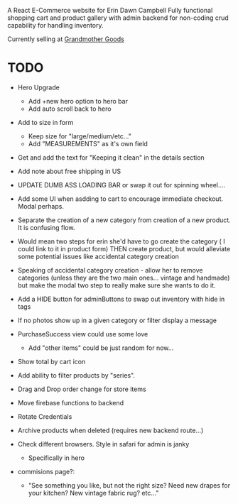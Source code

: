 A React E-Commerce website for Erin Dawn Campbell
Fully functional shopping cart and product gallery with admin backend for non-coding crud capability for handling inventory.

Currently selling at [Grandmother Goods](https://www.gmother.com/) 


# TODO


- Hero Upgrade
    - Add +new hero option to hero bar
    - Add auto scroll back to hero
- Add to size in form
    - Keep size for "large/medium/etc..."
    - Add "MEASUREMENTS" as it's own field
- Get and add the text for "Keeping it clean" in the details section


- Add note about free shipping in US

- UPDATE DUMB ASS LOADING BAR or swap it out for spinning wheel....

- Add some UI when asdding to cart to encourage immediate checkout. Modal perhaps.

- Separate the creation of a new category from creation of a new product. It is confusing flow. 
- Would mean two steps for erin she'd have to go create the category ( I could link to it in product form) THEN create product, but would alleviate some potential issues like accidental category creation

- Speaking of accidental category creation - allow her to remove categories (unless they are the two main ones... vintage and handmade) but make the modal two step to really make sure she wants to do it.

- Add a HIDE button for adminButtons to swap out inventory with hide in tags

- If no photos show up in a given category or filter display a message

- PurchaseSuccess view could use some love
    - Add "other items" could be just random for now...

- Show total by cart icon

- Add ability to filter products by "series".

- Drag and Drop order change for store items
- Move firebase functions to backend
- Rotate Credentials
- Archive products when deleted (requires new backend route...)
- Check different browsers. Style in safari for admin is janky 
    - Specifically in hero


- commisions page?:
    - "See something you like, but not the right size? Need new drapes for your kitchen? New vintage fabric rug? etc..."
